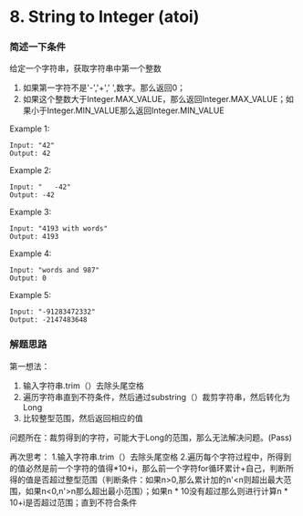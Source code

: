 # 8. String to Integer (atoi)

### 简述一下条件
给定一个字符串，获取字符串中第一个整数
1. 如果第一字符不是'-','+',' ',数字。那么返回0；
2. 如果这个整数大于Integer.MAX_VALUE，那么返回Integer.MAX_VALUE；如果小于Integer.MIN_VALUE那么返回Integer.MIN_VALUE

Example 1:
```
Input: "42"
Output: 42
```
Example 2:
```
Input: "   -42"
Output: -42
```
Example 3:
```
Input: "4193 with words"
Output: 4193
```
Example 4:
```
Input: "words and 987"
Output: 0
```
Example 5:
```
Input: "-91283472332"
Output: -2147483648
```

### 解题思路
第一想法：
1. 输入字符串.trim（）去除头尾空格
2. 遍历字符串直到不符条件，然后通过substring（）裁剪字符串，然后转化为Long
3. 比较整型范围，然后返回相应的值

问题所在：裁剪得到的字符，可能大于Long的范围，那么无法解决问题。(Pass)

再次思考：
1.输入字符串.trim（）去除头尾空格
2.遍历每个字符过程中，所得到的值必然是前一个字符的值得*10+i，那么前一个字符for循环累计+自己，判断所得的值是否超过整型范围（判断条件：如果n>0,那么累计加的n'<n则超出最大范围，如果n<0,n'>n那么超出最小范围）；如果n * 10没有超过那么则进行计算n * 10+i是否超过范围；直到不符合条件
